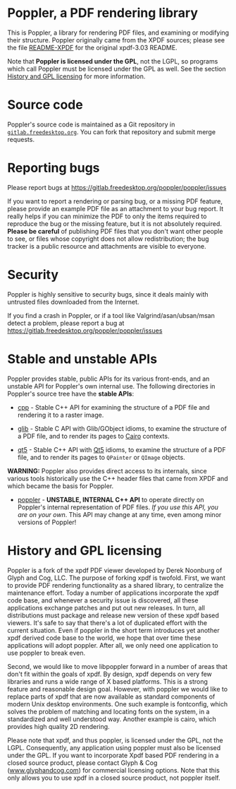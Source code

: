 # Poppler, a PDF rendering library

This is Poppler, a library for rendering PDF files, and examining or
modifying their structure. Poppler originally came from the XPDF
sources; please see the file [README-XPDF](README-XPDF) for the
original xpdf-3.03 README.

Note that **Poppler is licensed under the GPL**, not the LGPL, so
programs which call Poppler must be licensed under the GPL as well.
See the section [History and GPL
licensing](#history-and-gpl-licensing) for more information.

# Source code

Poppler's source code is maintained as a Git repository in
[`gitlab.freedesktop.org`][gitlab]. You can fork that repository and
submit merge requests.

[gitlab]: https://gitlab.freedesktop.org/poppler/poppler

# Reporting bugs

Please report bugs at
https://gitlab.freedesktop.org/poppler/poppler/issues

If you want to report a rendering or parsing bug, or a missing PDF
feature, please provide an example PDF file as an attachment to your
bug report. It really helps if you can minimize the PDF to only the
items required to reproduce the bug or the missing feature, but it is
not absolutely required. **Please be careful** of publishing PDF
files that you don't want other people to see, or files whose
copyright does not allow redistribution; the bug tracker is a public
resource and attachments are visible to everyone.

# Security

Poppler is highly sensitive to security bugs, since it deals mainly
with untrusted files downloaded from the Internet.

If you find a crash in Poppler, or if a tool like
Valgrind/asan/ubsan/msan detect a problem, please report a bug at
https://gitlab.freedesktop.org/poppler/poppler/issues

# Stable and unstable APIs

Poppler provides stable, public APIs for its various front-ends, and
an unstable API for Poppler's own internal use. The following
directories in Poppler's source tree have the **stable APIs**:

-   [cpp](cpp) - Stable C++ API for examining the structure of a PDF
    file and rendering it to a raster image.

-   [glib](glib) - Stable C API with Glib/GObject idioms, to examine the
    structure of a PDF file, and to render its pages to [Cairo]
    contexts.

-   [qt5](qt5) - Stable C++ API with [Qt5] idioms, to examine the
    structure of a PDF file, and to render its pages to `QPainter` or
    `QImage` objects.

**WARNING:** Poppler also provides direct access to its internals,
since various tools historically use the C++ header files that came
from XPDF and which became the basis for Poppler.

-   [poppler](poppler) - **UNSTABLE, INTERNAL C++ API** to operate
    directly on Poppler's internal representation of PDF files. _If you
    use this API, you are on your own_. This API may change at any
    time, even among minor versions of Poppler!

[cairo]: https://www.cairographics.org/
[qt5]: https://www.qt.io/

# History and GPL licensing

Poppler is a fork of the xpdf PDF viewer developed by Derek Noonburg
of Glyph and Cog, LLC. The purpose of forking xpdf is twofold.
First, we want to provide PDF rendering functionality as a shared
library, to centralize the maintenance effort. Today a number of
applications incorporate the xpdf code base, and whenever a security
issue is discovered, all these applications exchange patches and put
out new releases. In turn, all distributions must package and release
new version of these xpdf based viewers. It's safe to say that
there's a lot of duplicated effort with the current situation. Even if
poppler in the short term introduces yet another xpdf derived code
base to the world, we hope that over time these applications will
adopt poppler. After all, we only need one application to use poppler
to break even.

Second, we would like to move libpoppler forward in a number of areas
that don't fit within the goals of xpdf. By design, xpdf depends on
very few libraries and runs a wide range of X based platforms. This
is a strong feature and reasonable design goal. However, with poppler
we would like to replace parts of xpdf that are now available as
standard components of modern Unix desktop environments. One such
example is fontconfig, which solves the problem of matching and
locating fonts on the system, in a standardized and well understood
way. Another example is cairo, which provides high quality 2D
rendering.

Please note that xpdf, and thus poppler, is licensed under the GPL,
not the LGPL. Consequently, any application using poppler must also
be licensed under the GPL. If you want to incorporate Xpdf based PDF
rendering in a closed source product, please contact Glyph & Cog
(www.glyphandcog.com) for commercial licensing options. Note that
this only allows you to use xpdf in a closed source product,
not poppler itself.

